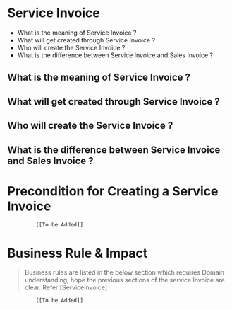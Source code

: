 # Service Invoice 

* What is the meaning of  Service Invoice ?	
* What will get created through Service Invoice ?
* Who will create the Service Invoice ?	
* What is the difference between Service Invoice and Sales Invoice ?

## What is the meaning of  Service Invoice ?	
## What will get created through Service Invoice ?
## Who will create the Service Invoice ?	
## What is the difference between Service Invoice and Sales Invoice ?



# Precondition for Creating a Service Invoice




             [[To be Added]]
 




# Business Rule & Impact 

> Business rules are listed in the below section which requires Domain understanding, hope the previous sections of the service Invoice are clear. Refer [ServiceInvoice]


             [[To be Added]]
 



